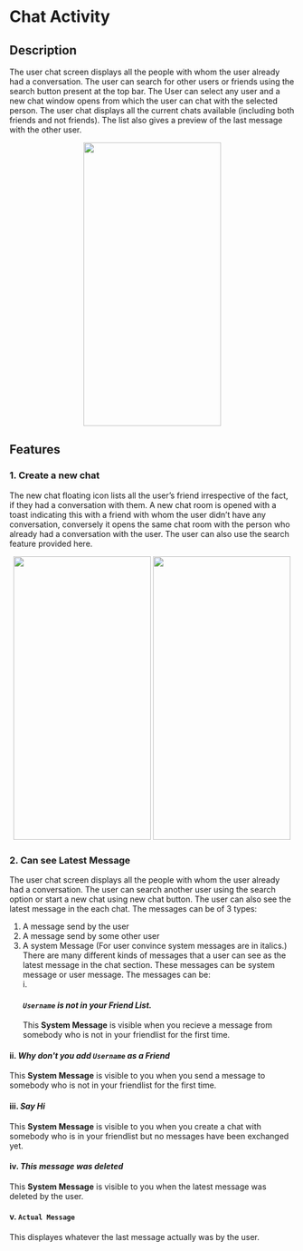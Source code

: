 # Chat Activity

## Description 
The user chat screen displays all the people with whom the user already had a conversation. The user can search for other users or friends using the search button present at the top bar. The User can select any user and a new chat window opens from which the user can chat with the selected person. The user chat displays all the current chats available (including both friends and not friends). The list also gives a preview of the last message with the other user.

<p align="center">
    
 <img width="243" height="500" src="https://user-images.githubusercontent.com/53811147/123051304-43b5e180-d41f-11eb-8b3a-146d2c28ea05.png" > 
</p>

## Features
### 1. Create a new chat
The new chat floating icon lists all the user’s friend irrespective of the fact, if they had a conversation with them. A new chat room is opened with a toast indicating this with a friend with whom the user didn’t have any conversation, conversely it opens the same chat room with the person who already had a conversation with the user. The user can also use the search feature provided here.

<p align="center">
    
 <img width="243" height="500" src="https://user-images.githubusercontent.com/53811147/123051908-dc4c6180-d41f-11eb-9042-7b634bb9feb6.png" > 
    <img width="243" height="500" src="https://user-images.githubusercontent.com/53811147/123051916-deaebb80-d41f-11eb-920e-2cd27aabb020.png" > 
</p>

### 2. Can see Latest Message
The user chat screen displays all the people with whom the user already had a conversation. The user can search another user using the search option or start a new chat using new chat button. The user can also see the latest message in the each chat. The messages can be of 3 types:
1. A message send by the user
2. A message send by some other user
3. A system Message (For user convince system messages are in italics.)
There are many different kinds of messages that a user can see as the latest message in the chat section. These messages can be system message or user message. The messages can be: <br>
i. <h4> <i> ```Username``` is not in your Friend List. </i></h4>
This **System Message** is visible when you recieve a message from somebody who is not in your friendlist for the first time.  
#### ii. *Why don't you add ```Username``` as a Friend* 
This **System Message** is visible to you when you send a message to somebody who is not in your friendlist for the first time. 
#### iii. *Say Hi* 
This **System Message** is visible to you when you create a chat with somebody who is in your friendlist but no messages have been exchanged yet. 
#### iv. *This message was deleted* 
This **System Message** is visible to you when the latest message was deleted by the user. 
#### v. ```Actual Message```
This displayes whatever the last message actually was by the user.

